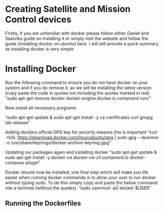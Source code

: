 # Creating Satellite and Mission Control devices


Firstly, if you are unfamiliar with docker please follow either Daniel and Saatviks guide on installing it or simply visit the website and follow the guide (installing docker on ubuntu) here. I will still provide a quick summary as installing docker is very simple

# Installing Docker
Run the following command to ensure you do not have docker on your system and if you do remove it, as we will be installing the latest version (copy paste the code in quotes not including the quotes marked in red).
“sudo apt-get remove docker docker-engine docker.io containerd runc”
 
Now install all necessary programs

“sudo apt-get update & sudo apt-get install -y ca-certificates curl gnupg lsb-release”

Adding dockers official GPG key for security reasons this is important
“curl -fsSL https://download.docker.com/linux/ubuntu/gpg | sudo gpg --dearmor -o /usr/share/keyrings/docker-archive-keyring.gpg”

Updating our packages again and installing docker
“sudo apt-get update & sudo apt-get install -y docker-ce docker-ce-cli containerd.io docker-compose-plugin”

Docker should now be installed, one final step which will make you life easier when running docker commands is to allow your user to run docker without typing sudo. To do this simply copy and paste the below command into a terminal (without the quotes).
“sudo usermod -aG docker $USER”

## Running the Dockerfiles
What I recommend here is to download the zipped file I have created (posted in our group conversation and on the Attack Division teams folder and extract it onto an ubuntu VM. Change directory into the folder and run the following command (NOTE: Make sure to include the full stop at the end)
“docker build -t mission_control:Dockerfile .”
This will take some time to complete and once it has you can now change into the “satellite” folder by typing “cd satellite”. Then running the following command
“docker build -t satellite:Dockerfile .”



# Accessing the containers
## Server

Now you can run the following commands into two different terminals I will use images to demonstrate and provide the command above each terminal
On one terminal this will be where the server is you can run the command 

“Docker run -it -h “missioncontrol” mission_control:Dockerfile” 

![Imgur](https://imgur.com/S9EEhir.png)

This will create a container with our python-cfdp server running already. If you want to change the server configuration it is recommended to add the flag “bash” to the end of the command like so
“Docker run -it mission_control:Dockerfile bash”
Note: You can omit the -h “missioncontrol” flag from earlier as this is setting the hostname, making it easier to identify
This will open the containers terminal and allow you to navigate the operating system via command prompt. So cd into the satellite folder and navigate to the location of the server.py file which is located in /mission_control/example/udp_transport/ here you can edit the file using nano and run the server manually in a container. 
Note: you can discover the IP address of the container by typing the command “ip a” into the terminal and looking under the eth0 interface this will be useful when trying to send packets to and from the client and server.




## Client
Now to access the client it is very similar you simply run the following command on a separate terminal 
“docker run -it -h “satellite” satellite:Dockerfile”
 

Note: Now like before navigating to the directory satellite -> examples -> udp_transport then you are free to edit and run the example client files, it is important to edit the client file you will use and input the correct IP address of the other device and also your own IP address in the respective fields.

